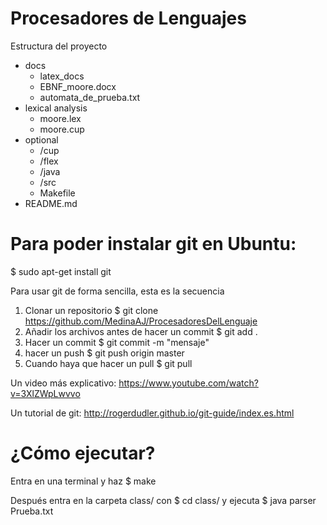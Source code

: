 # Procesadores de Lenguajes

Estructura del proyecto
* docs
  * latex_docs
  * EBNF_moore.docx
  * automata_de_prueba.txt
* lexical analysis
  * moore.lex
  * moore.cup
* optional
  * /cup 
  * /flex
  * /java
  * /src
  * Makefile
* README.md


# Para poder instalar git en Ubuntu:
$ sudo apt-get install git

Para usar git de forma sencilla, esta es la secuencia
1) Clonar un repositorio
$ git clone https://github.com/MedinaAJ/ProcesadoresDelLenguaje
2) Añadir los archivos antes de hacer un commit
$ git add .
3) Hacer un commit
$ git commit -m "mensaje"
4) hacer un push
$ git push origin master
5) Cuando haya que hacer un pull
$ git pull

Un video más explicativo: https://www.youtube.com/watch?v=3XlZWpLwvvo

Un tutorial de git: http://rogerdudler.github.io/git-guide/index.es.html


# ¿Cómo ejecutar?

Entra en una terminal y haz $ make

Después entra en la carpeta class/ con  $ cd class/ y ejecuta $ java parser Prueba.txt

